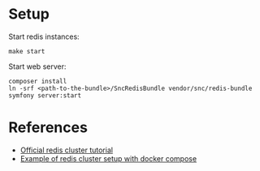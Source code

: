 # Setup 

Start redis instances:

```
make start
```

Start web server:

```
composer install
ln -srf <path-to-the-bundle>/SncRedisBundle vendor/snc/redis-bundle
symfony server:start
```

# References

- [Official redis cluster tutorial](https://redis.io/topics/cluster-tutorial)
- [Example of redis cluster setup with docker compose](https://github.com/itsmetommy/docker-redis-cluster)
